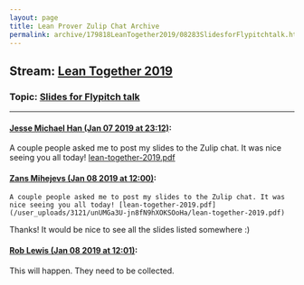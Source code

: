 ```yaml
---
layout: page
title: Lean Prover Zulip Chat Archive 
permalink: archive/179818LeanTogether2019/08283SlidesforFlypitchtalk.html
---
```


## Stream: [Lean Together 2019](index.html)
### Topic: [Slides for Flypitch talk](08283SlidesforFlypitchtalk.html)

---

#### [Jesse Michael Han (Jan 07 2019 at 23:12)](https://leanprover.zulipchat.com/#narrow/stream/179818-Lean%20Together%202019/topic/Slides%20for%20Flypitch%20talk/near/154605847):
A couple people asked me to post my slides to the Zulip chat. It was nice seeing you all today! [lean-together-2019.pdf](/user_uploads/3121/unUMGa3U-jn8fN9hXOKSOoHa/lean-together-2019.pdf)

#### [Zans Mihejevs (Jan 08 2019 at 12:00)](https://leanprover.zulipchat.com/#narrow/stream/179818-Lean%20Together%202019/topic/Slides%20for%20Flypitch%20talk/near/154637170):
```quote
A couple people asked me to post my slides to the Zulip chat. It was nice seeing you all today! [lean-together-2019.pdf](/user_uploads/3121/unUMGa3U-jn8fN9hXOKSOoHa/lean-together-2019.pdf)
```
 Thanks! 
It would be nice to see all the slides listed somewhere :)

#### [Rob Lewis (Jan 08 2019 at 12:01)](https://leanprover.zulipchat.com/#narrow/stream/179818-Lean%20Together%202019/topic/Slides%20for%20Flypitch%20talk/near/154637211):
This will happen. They need to be collected.

